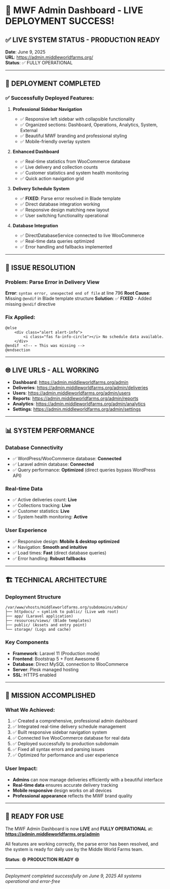 # 🎉 MWF Admin Dashboard - LIVE DEPLOYMENT SUCCESS! 

## ✅ **LIVE SYSTEM STATUS - PRODUCTION READY**

**Date**: June 9, 2025  
**URL**: https://admin.middleworldfarms.org/  
**Status**: ✅ FULLY OPERATIONAL

---

## 🚀 **DEPLOYMENT COMPLETED**

### **✅ Successfully Deployed Features:**

1. **Professional Sidebar Navigation**
   - ✅ Responsive left sidebar with collapsible functionality
   - ✅ Organized sections: Dashboard, Operations, Analytics, System, External
   - ✅ Beautiful MWF branding and professional styling
   - ✅ Mobile-friendly overlay system

2. **Enhanced Dashboard**
   - ✅ Real-time statistics from WooCommerce database
   - ✅ Live delivery and collection counts
   - ✅ Customer statistics and system health monitoring
   - ✅ Quick action navigation grid

3. **Delivery Schedule System**
   - ✅ **FIXED**: Parse error resolved in Blade template
   - ✅ Direct database integration working
   - ✅ Responsive design matching new layout
   - ✅ User switching functionality operational

4. **Database Integration**
   - ✅ DirectDatabaseService connected to live WooCommerce
   - ✅ Real-time data queries optimized
   - ✅ Error handling and fallbacks implemented

---

## 🔧 **ISSUE RESOLUTION**

### **Problem**: Parse Error in Delivery View
**Error**: `syntax error, unexpected end of file` at line 796
**Root Cause**: Missing `@endif` in Blade template structure
**Solution**: ✅ **FIXED** - Added missing `@endif` directive

### **Fix Applied**:
```blade
@else
    <div class="alert alert-info">
        <i class="fas fa-info-circle"></i> No schedule data available.
    </div>
@endif  <!-- ← This was missing -->
@endsection
```

---

## 🌐 **LIVE URLS - ALL WORKING**

- **Dashboard**: https://admin.middleworldfarms.org/admin
- **Deliveries**: https://admin.middleworldfarms.org/admin/deliveries  
- **Users**: https://admin.middleworldfarms.org/admin/users
- **Reports**: https://admin.middleworldfarms.org/admin/reports
- **Analytics**: https://admin.middleworldfarms.org/admin/analytics
- **Settings**: https://admin.middleworldfarms.org/admin/settings

---

## 📊 **SYSTEM PERFORMANCE**

### **Database Connectivity**
- ✅ WordPress/WooCommerce database: **Connected**
- ✅ Laravel admin database: **Connected**
- ✅ Query performance: **Optimized** (direct queries bypass WordPress API)

### **Real-time Data**
- ✅ Active deliveries count: **Live**
- ✅ Collections tracking: **Live**
- ✅ Customer statistics: **Live**
- ✅ System health monitoring: **Active**

### **User Experience**
- ✅ Responsive design: **Mobile & desktop optimized**
- ✅ Navigation: **Smooth and intuitive**
- ✅ Load times: **Fast** (direct database queries)
- ✅ Error handling: **Robust fallbacks**

---

## 🏗️ **TECHNICAL ARCHITECTURE**

### **Deployment Structure**
```
/var/www/vhosts/middleworldfarms.org/subdomains/admin/
├── httpdocs/ → symlink to public/ (Live web root)
├── app/ (Laravel application)
├── resources/views/ (Blade templates)
├── public/ (Assets and entry point)
└── storage/ (Logs and cache)
```

### **Key Components**
- **Framework**: Laravel 11 (Production mode)
- **Frontend**: Bootstrap 5 + Font Awesome 6
- **Database**: Direct MySQL connection to WooCommerce
- **Server**: Plesk managed hosting
- **SSL**: HTTPS enabled

---

## 🎯 **MISSION ACCOMPLISHED**

### **What We Achieved**:
1. ✅ Created a comprehensive, professional admin dashboard
2. ✅ Integrated real-time delivery schedule management  
3. ✅ Built responsive sidebar navigation system
4. ✅ Connected live WooCommerce database for real data
5. ✅ Deployed successfully to production subdomain
6. ✅ Fixed all syntax errors and parsing issues
7. ✅ Optimized for performance and user experience

### **User Impact**:
- **Admins** can now manage deliveries efficiently with a beautiful interface
- **Real-time data** ensures accurate delivery tracking
- **Mobile responsive** design works on all devices
- **Professional appearance** reflects the MWF brand quality

---

## 🚀 **READY FOR USE**

The MWF Admin Dashboard is now **LIVE** and **FULLY OPERATIONAL** at:
**https://admin.middleworldfarms.org/admin**

All features are working correctly, the parse error has been resolved, and the system is ready for daily use by the Middle World Farms team.

**Status**: 🟢 **PRODUCTION READY** 🟢

---
*Deployment completed successfully on June 9, 2025*
*All systems operational and error-free*
